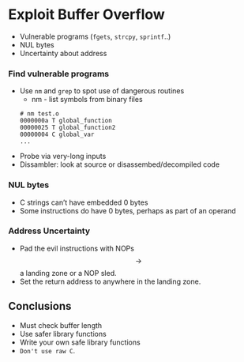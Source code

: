 # Exploit Buffer Overflow

* Vulnerable programs (`fgets`, `strcpy`, `sprintf`..)
* NUL bytes
* Uncertainty about address

### Find vulnerable programs
* Use `nm` and `grep` to spot use of dangerous routines
    * nm - list symbols from binary files
    ```
    # nm test.o
    0000000a T global_function
    00000025 T global_function2
    00000004 C global_var
    ...
    ```
* Probe via very-long inputs
* Dissambler: look at source or disassembed/decompiled code

### NUL bytes
* C strings can’t have embedded 0 bytes
* Some instructions do have 0 bytes, perhaps as part of an operand

### Address Uncertainty
* Pad the evil instructions with NOPs $$\rightarrow$$a landing zone or a NOP sled.
* Set the return address to anywhere in the landing zone.

## Conclusions
* Must check buffer length
* Use safer library functions
* Write your own safe library functions
* `Don't use raw C`.